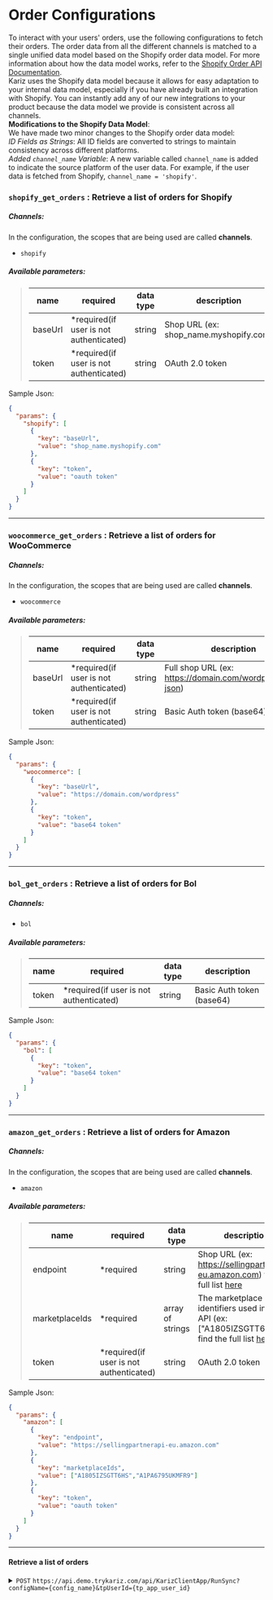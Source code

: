 ﻿# Order Configurations
To interact with your users' orders, use the following configurations to fetch their orders.
The order data from all the different channels is matched to a single unified data model based on the Shopify order data model. For more information about how the data model works, refer to the [Shopify Order API Documentation](https://shopify.dev/docs/api/admin-rest/2024-10/resources/order).\
Kariz uses the Shopify data model because it allows for easy adaptation to your internal data model, especially if you have already built an integration with Shopify. You can instantly add any of our new integrations to your product because the data model we provide is consistent across all channels.\
**Modifications to the Shopify Data Model**:\
We have made two minor changes to the Shopify order data model:\
_ID Fields as Strings_: All ID fields are converted to strings to maintain consistency across different platforms.\
_Added `channel_name` Variable_: A new variable called `channel_name` is added to indicate the source platform of the user data. For example, if the user data is fetched from Shopify, `channel_name = 'shopify'`.
### `shopify_get_orders` : Retrieve a list of orders for **Shopify**
##### Channels:
In the configuration, the scopes that are being used are called **channels**.
- `shopify`
##### Available parameters:
> | name    | required                                | data type | description                            |
> |---------|-----------------------------------------|-----------|----------------------------------------|
> | baseUrl | *required(if user is not authenticated) | string    | Shop URL (ex: shop_name.myshopify.com) |
> | token   | *required(if user is not authenticated) | string    | OAuth 2.0 token                        |
Sample Json:
```json
{
  "params": {
    "shopify": [
      {
        "key": "baseUrl",
        "value": "shop_name.myshopify.com"
      },
      {
        "key": "token",
        "value": "oauth token"
      }
    ]
  }
}
```
---

### `woocommerce_get_orders` : Retrieve a list of orders for **WooCommerce**
##### Channels:
In the configuration, the scopes that are being used are called **channels**.
- `woocommerce`
##### Available parameters:
> | name    | required                                | data type | description                                              |
> |---------|-----------------------------------------|-----------|----------------------------------------------------------|
> | baseUrl | *required(if user is not authenticated) | string    | Full shop URL (ex: https://domain.com/wordpress/wp-json) |
> | token   | *required(if user is not authenticated) | string    | Basic Auth token (base64)                                |
Sample Json:
```json
{
  "params": {
    "woocommerce": [
      {
        "key": "baseUrl",
        "value": "https://domain.com/wordpress"
      },
      {
        "key": "token",
        "value": "base64 token"
      }
    ]
  }
}
```

---
### `bol_get_orders` : Retrieve a list of orders for **Bol**
##### Channels:
- `bol`
##### Available parameters:
> | name    | required                                | data type | description                                              |
> |---------|-----------------------------------------|-----------|----------------------------------------------------------|
> | token   | *required(if user is not authenticated) | string    | Basic Auth token (base64)                                |
Sample Json:
```json
{
  "params": {
    "bol": [
      {
        "key": "token",
        "value": "base64 token"
      }
    ]
  }
}
```

---

### `amazon_get_orders` : Retrieve a list of orders for **Amazon**
##### Channels:
In the configuration, the scopes that are being used are called **channels**.
- `amazon`
##### Available parameters:
> | name           | required                                | data type        | description                                                                                                                                                  |
> |----------------|-----------------------------------------|------------------|--------------------------------------------------------------------------------------------------------------------------------------------------------------|
> | endpoint       | *required                               | string           | Shop URL (ex: https://sellingpartnerapi-eu.amazon.com) find the full list [here](https://developer-docs.amazon.com/sp-api/docs/sp-api-endpoints)             |
> | marketplaceIds | *required                               | array of strings | The marketplace identifiers used in SP-API (ex: ["A1805IZSGTT6HS"]) find the full list [here](https://developer-docs.amazon.com/sp-api/docs/marketplace-ids) |
> | token          | *required(if user is not authenticated) | string           | OAuth 2.0 token                                                                                                                                              |
Sample Json:
```json
{
  "params": {
    "amazon": [
      {
        "key": "endpoint",
        "value": "https://sellingpartnerapi-eu.amazon.com"
      },
      {
        "key": "marketplaceIds",
        "value": ["A1805IZSGTT6HS","A1PA6795UKMFR9"]
      },
      {
        "key": "token",
        "value": "oauth token"
      }
    ]
  }
}
```
---
#### Retrieve a list of orders

<details>
 <summary><code>POST</code> <code>https://api.demo.trykariz.com/api/KarizClientApp/RunSync?configName={config_name}&tpUserId={tp_app_user_id}</code></summary>

##### Parameters

> | name       | required    | type   | data type | description                                       |
> |------------|-------------|--------|-----------|---------------------------------------------------|
> | configName | required    | query  | string    | [Workflow configuration name](#Configurations)    |
> | tpUserId   | required    | query  | string    | The user id that you want to execute workflow for |

##### Body
Expected contract: [generic_order_param_contract.json](generic_order_param_contract.json)\
**Sample JSON:**
```json
{
  "params": {
    "shopify": [
      {
        "key": "baseUrl",
        "value": "shop_name.myshopify.com"
      },
      {
        "key": "token",
        "value": "oauth token"
      }
    ],
    "global": [
      {
        "key": "disable_validations",
        "value": "true"
      }
    ]
  },
  "api_version": "1",
  "attribution_app_id": "1",
  "created_at_max": "1948-06-08T07:16:01.0Z",
  "created_at_min": "1948-06-08T07:16:01.0Z",
  "fields": "id,name",
  "financial_status": "paid",
  "fulfillment_status": "shipped",
  "ids": "1,2",
  "limit": 10,
  "processed_at_max": "1948-06-08T07:16:01.0Z",
  "processed_at_min": "1948-06-08T07:16:01.0Z",
  "since_id": "1",
  "status": "any",
  "updated_at_max": "1918-04-30T21:13:27.0Z",
  "updated_at_min": "1939-08-05T01:34:33.0Z"
}
```

##### Responses

> | http code | content-type              | response                                                     |
> |-----------|---------------------------|--------------------------------------------------------------|
> | `200`     | `application/json`        | [generic_order_contract.json](generic_order_contract.json)   |
> | `400`     | `application/json`        | `{"code":"400","message":"Bad Request"}`                     |
> | `405`     | `text/html;charset=utf-8` | None                                                         |

Sample Response:
```json
{
  "Errors": {},
  "Output": {
    "step": "transform",
    "isSuccess": true,
    "schemaValidationErrors": null,
    "restErrors": {},
    "operationErrors": null,
    "unexpectedErrors": null,
    "result": [
      {
        "id": "5954461335827",
        "channel_name": "shopify",
        "name": "#1004"
      },
      {
        "id": "5954461335827",
        "channel_name": "shopify",
        "name": "#1004"
      }
    ]
  }
}
```
##### Example cURL

> ```javascript
>  curl -X 'POST' \ 
> 'https://api.demo.trykariz.com/api/KarizClientApp/RunSync?configName=shopify_get_orders&tpUserId=1' \
> -H 'accept: text/plain' \
> -H 'Authorization: Bearer {access_token}' \
> -H 'Content-Type: application/json' \
> -d '{
> "limit": 1
> }'
> ```

</details>
